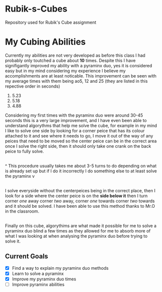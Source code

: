 # Rubik-s-Cubes
Repository used for Rubik's Cube assignment

# <h1>My Cubing Abilities
Currently my abilities are not very developed as before this class I had probably only toutched a cube about **10** times.
Despite this I have signifigantly improved my ability with a pyraminx duo, yes it is considered easy but in my mind considering my   experience I believe my accomplishments are at least noticable.
  This improvement can be seen with my average times with them being ao5, 12 and 25 (they are listed in this repective order in seconds)
  <ol>
    <li>5.23</li>
    <li>5.18</li>
    <li>4.88</li>
  </ol>
Considering my first times with the pyraminx duo were around 30-45 seconds this is a very large improvement, and I have even been able to  understand algorythms that help me solve the cube, for example in my mind I like to solve one side by looking for a corner peice that has its colour attached to it and see where it needs to go, I move it out of the way of any peices that need to be moved so the center peice can be in the correct area once I solve the right side, then it should only take one crank on the back peice to fully solve.

<br>^ This procedure usually takes me about 3-5 turns to do depending on what is already set up but if I do it incorrectly I do    something else to at least solve the pyraminx v 

<br>I solve everyside without the centerpeices being in the correct place, then I look for a side where the center peice is on the **side below it** then I turn corner _one_ away corner _two_ away, corner _one_ towards corner _two_ towards and it should be solved. I have been able to use this method thanks to Mr.O in the classroom.

<br>Finally on this cube, algorythims are what made it possible for me to solve a pyraminx duo blind a few times as they allowed for me to absorb more of what I was looking at when analysing the pyraminx duo before trying to solve it.

### <h2>Current Goals
  - [x] Find a way to explain my pyraminx duo methods
  - [x] Learn to solve a pyraminx
  - [x] Improve my pyraminx duo times
  - [ ] Improve pyraminx abilities

